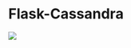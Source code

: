 # Flask-Cassandra
![](https://github.com/liyuanhao6/images-folder/blob/master/Flask-Cassandra/demonstration.gif)
